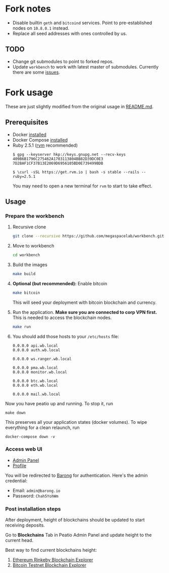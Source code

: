 # Fork notes
- Disable builtin `geth` and `bitcoind` services.
  Point to pre-established nodes on `10.8.0.1` instead.
- Replace all seed addresses with ones controlled by us.

## TODO
- Change git submodules to point to forked repos.
- Update `workbench` to work with latest master of submodules.
  Currently there are some [issues](https://github.com/rubykube/workbenchissues/245).

# Fork usage
These are just slightly modified from the original usage in [README.md](README.md#Usage). 

## Prerequisites

- Docker [installed](https://docs.docker.com/engine/installation/)
- Docker Compose [installed](https://docs.docker.com/compose/install/)
- Ruby 2.5.1 ([rvm](https://rvm.io/) recommended)
  ```
  $ gpg --keyserver hkp://keys.gnupg.net --recv-keys 409B6B1796C275462A1703113804BB82D39DC0E3 7D2BAF1CF37B13E2069D6956105BD0E739499BDB

  $ \curl -sSL https://get.rvm.io | bash -s stable --rails --ruby=2.5.1
  ```
  You may need to open a new terminal for `rvm` to start to take effect. 

## Usage

### Prepare the workbench

1. Recursive clone

   ```sh
   git clone --recursive https://github.com/megaspacelab/workbench.git
   ```

1. Move to workbench

   ```sh
   cd workbench
   ```

1. Build the images

   ```sh
   make build
   ```

1. **Optional (but recommended):** Enable bitcoin

   ```sh
   make bitcoin
   ```

   This will seed your deployment with bitcoin blockchain and currency.

1. Run the application.
   **Make sure you are connected to corp VPN first.**
   This is needed to access the blockchain nodes.

   ```sh
   make run
   ```

1. You should add those hosts to your `/etc/hosts` file:

   ```
   0.0.0.0 api.wb.local
   0.0.0.0 auth.wb.local
   
   0.0.0.0 ws.ranger.wb.local
   
   0.0.0.0 pma.wb.local
   0.0.0.0 monitor.wb.local
   
   0.0.0.0 btc.wb.local
   0.0.0.0 eth.wb.local
   
   0.0.0.0 mail.wb.local
   ```

Now you have peatio up and running.
To stop it, run
```
make down
```

This preserves all your application states (docker volumes).
To wipe everything for a clean relaunch, run
```
docker-compose down -v
```

### Access web UI
- [Admin Panel](http://api.wb.local/admin)
- [Profile](http://api.wb.local/settings)

You will be redirected to [Barong](http://auth.wb.local/) for authentication. Here's the admin credential:
- Email: `admin@barong.io`
- Password: `Chah5YohWm`

### Post installation steps

After deployment, height of blockchains should be updated to start receiving deposits.

Go to **Blockchains** Tab in Peatio Admin Panel and update height to the current head.

Best way to find current blockchains height:

1. [Ethereum Rinkeby Blockchain Explorer](https://rinkeby.etherscan.io)
2. [Bitcoin Testnet Blockchain Explorer](https://testnet.blockchain.info)
